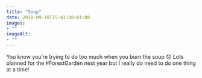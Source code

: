 ```yaml
---
title: "Soup"
date: 2018-09-18T15:41:08+01:00
images: 
- ""
imageAlt: 
- ""
---
```


You know you’re trying to do too much when you burn the soup 😞 Lots planned for the #ForestGarden next year but I really do need to do one thing at a time!
